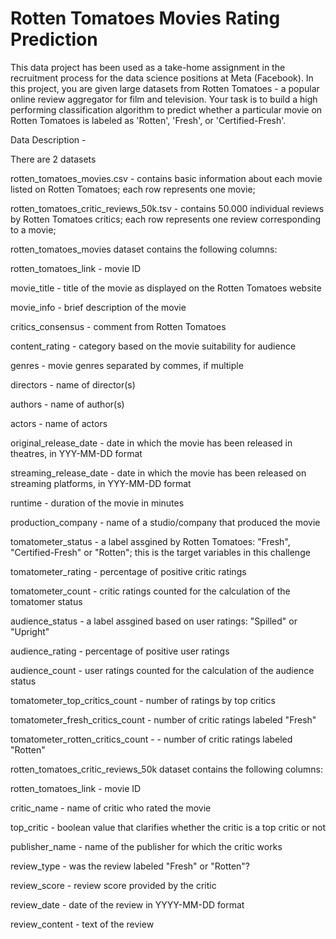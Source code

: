 # Rotten Tomatoes Movies Rating Prediction
This data project has been used as a take-home assignment in the recruitment process for the data science positions at Meta (Facebook).
In this project, you are given large datasets from Rotten Tomatoes - a popular online review aggregator for film and television. Your task is to build a high performing classification algorithm to predict whether a particular movie on Rotten Tomatoes is labeled as 'Rotten', 'Fresh', or 'Certified-Fresh'.

Data Description - 

There are 2 datasets

rotten_tomatoes_movies.csv - contains basic information about each movie listed on Rotten Tomatoes; each row represents one movie;

rotten_tomatoes_critic_reviews_50k.tsv - contains 50.000 individual reviews by Rotten Tomatoes critics; each row represents one review corresponding to a movie;

rotten_tomatoes_movies dataset contains the following columns:

rotten_tomatoes_link - movie ID

movie_title - title of the movie as displayed on the Rotten Tomatoes website

movie_info - brief description of the movie

critics_consensus - comment from Rotten Tomatoes

content_rating - category based on the movie suitability for audience

genres - movie genres separated by commes, if multiple

directors - name of director(s)

authors - name of author(s)

actors - name of actors

original_release_date - date in which the movie has been released in theatres, in YYY-MM-DD format

streaming_release_date - date in which the movie has been released on streaming platforms, in YYY-MM-DD format

runtime - duration of the movie in minutes

production_company - name of a studio/company that produced the movie

tomatometer_status - a label assgined by Rotten Tomatoes: "Fresh", "Certified-Fresh" or "Rotten"; this is the target variables in this challenge

tomatometer_rating - percentage of positive critic ratings

tomatometer_count - critic ratings counted for the calculation of the tomatomer status

audience_status - a label assgined based on user ratings: "Spilled" or "Upright"

audience_rating - percentage of positive user ratings

audience_count - user ratings counted for the calculation of the audience status

tomatometer_top_critics_count - number of ratings by top critics

tomatometer_fresh_critics_count - number of critic ratings labeled "Fresh"

tomatometer_rotten_critics_count - - number of critic ratings labeled "Rotten"

rotten_tomatoes_critic_reviews_50k dataset contains the following columns:


rotten_tomatoes_link - movie ID

critic_name - name of critic who rated the movie

top_critic - boolean value that clarifies whether the critic is a top critic or not

publisher_name - name of the publisher for which the critic works

review_type - was the review labeled "Fresh" or "Rotten"?

review_score - review score provided by the critic

review_date - date of the review in YYYY-MM-DD format

review_content - text of the review
